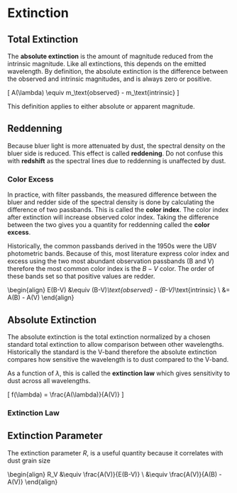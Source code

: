 #  Extinction

## Total Extinction

The **absolute extinction** is the amount of magnitude reduced from the intrinsic magnitude. Like all extinctions, this depends on the emitted wavelength.
By definition, the absolute extinction is the difference between the observed and intrinsic magnitudes, and is always zero or positive.

\[
  A(\lambda) \equiv m_\text{observed} - m_\text{intrinsic}
\]

This definition applies to either absolute or apparent magnitude.

## Reddenning

Because bluer light is more attenuated by dust, the spectral density on the bluer side is reduced. This effect is called **reddening**. Do not confuse this with **redshift** as the spectral lines due to reddenning is unaffected by dust.

### Color Excess
In practice, with filter passbands, the measured difference between the bluer and redder side of the spectral density is done by calculating the difference of two passbands. This is called the **color index**. The color index after extinction will increase observed color index. Taking the difference between the two gives you a quantity for reddenning called the **color excess**.

Historically, the common passbands derived in the 1950s were the UBV photometric bands. Because of this, most literature express color index and excess using the two most abundant observation passbands (B and V) therefore the most common color index is the $B-V$ color. The order of these bands set so that positive values are redder.

\begin{align}
  E(B-V) &\equiv (B-V)_\text{observed} - (B-V)_\text{intrinsic} \\
  &= A(B) - A(V)
\end{align}

## Absolute Extinction
The absolute extinction is the total extinction normalized by a chosen standard total extinction to allow comparison between other wavelengths. Historically the standard is the V-band therefore the absolute extinction compares how sensitive the wavelength is to dust compared to the V-band.

As a function of $\lambda$, this is called the **extinction law** which gives sensitivity to dust across all wavelengths.

\[
  f(\lambda) = \frac{A(\lambda)}{A(V)}
\]

### Extinction Law

## Extinction Parameter

The extinction parameter $R$, is a useful quantity because it correlates with dust grain size

\begin{align}
  R_V &\equiv \frac{A(V)}{E(B-V)} \\
  &\equiv \frac{A(V)}{A(B) - A(V)}
\end{align}